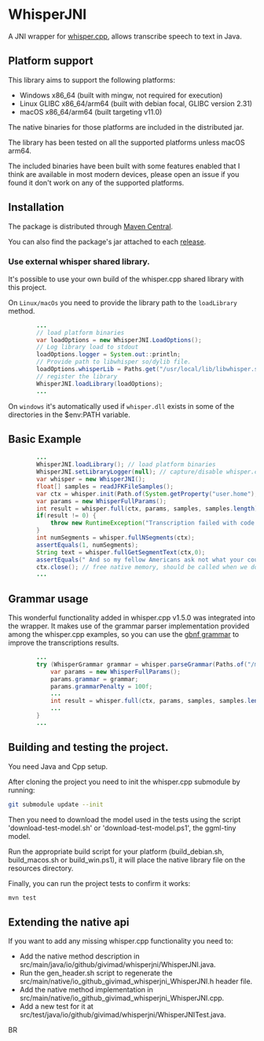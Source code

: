 # WhisperJNI

A JNI wrapper for [whisper.cpp](https://github.com/ggerganov/whisper.cpp), allows transcribe speech to text in Java.

## Platform support

This library aims to support the following platforms:

* Windows x86_64 (built with mingw, not required for execution)
* Linux GLIBC x86_64/arm64 (built with debian focal, GLIBC version 2.31)
* macOS x86_64/arm64 (built targeting v11.0)

The native binaries for those platforms are included in the distributed jar.

The library has been tested on all the supported platforms unless macOS arm64.

The included binaries have been built with some features enabled that I think are available in most modern devices,
please open an issue if you found it don't work on any of the supported platforms.

## Installation

The package is distributed through [Maven Central](https://central.sonatype.com/artifact/io.github.givimad/whisper-jni).

You can also find the package's jar attached to each [release](https://github.com/GiviMAD/whisper-jni/releases).

### Use external whisper shared library.

It's possible to use your own build of the whisper.cpp shared library with this project.

On `Linux/macOs` you need to provide the library path to the `loadLibrary` method.

```java
        ...
        // load platform binaries
        var loadOptions = new WhisperJNI.LoadOptions();
        // Log library load to stdout
        loadOptions.logger = System.out::println;
        // Provide path to libwhisper so/dylib file.
        loadOptions.whisperLib = Paths.get("/usr/local/lib/libwhisper.so");
        // register the library
        WhisperJNI.loadLibrary(loadOptions);
        ...
```

On `windows` it's automatically used if `whisper.dll` exists in some of the directories in the $env:PATH variable.

## Basic Example

```java
        ...
        WhisperJNI.loadLibrary(); // load platform binaries
        WhisperJNI.setLibraryLogger(null); // capture/disable whisper.cpp log
        var whisper = new WhisperJNI();
        float[] samples = readJFKFileSamples();
        var ctx = whisper.init(Path.of(System.getProperty("user.home"), 'ggml-tiny.bin'));
        var params = new WhisperFullParams();
        int result = whisper.full(ctx, params, samples, samples.length);
        if(result != 0) {
            throw new RuntimeException("Transcription failed with code " + result);
        }
        int numSegments = whisper.fullNSegments(ctx);
        assertEquals(1, numSegments);
        String text = whisper.fullGetSegmentText(ctx,0);
        assertEquals(" And so my fellow Americans ask not what your country can do for you ask what you can do for your country.", text);
        ctx.close(); // free native memory, should be called when we don't need the context anymore.
        ...
```

## Grammar usage

This wonderful functionality added in whisper.cpp v1.5.0 was integrated into the wrapper.
It makes use of the grammar parser implementation provided among the whisper.cpp examples,
so you can use the [gbnf grammar](https://github.com/ggerganov/whisper.cpp/blob/master/grammars/) to improve the transcriptions results.
```java
        ...
        try (WhisperGrammar grammar = whisper.parseGrammar(Paths.of("/my_grammar.gbnf"))) {
            var params = new WhisperFullParams();
            params.grammar = grammar;
            params.grammarPenalty = 100f;
            ...
            int result = whisper.full(ctx, params, samples, samples.length);
            ...
        }
        ...
```
## Building and testing the project.

You need Java and Cpp setup.

After cloning the project you need to init the whisper.cpp submodule by running:

```sh
git submodule update --init
```

Then you need to download the model used in the tests using the script 'download-test-model.sh' or 'download-test-model.ps1', the ggml-tiny model.

Run the appropriate build script for your platform (build_debian.sh, build_macos.sh or build_win.ps1), it will place the native library file on the resources directory.

Finally, you can run the project tests to confirm it works:

```sh
mvn test
```

## Extending the native api

If you want to add any missing whisper.cpp functionality you need to:

* Add the native method description in src/main/java/io/github/givimad/whisperjni/WhisperJNI.java.
* Run the gen_header.sh script to regenerate the src/main/native/io_github_givimad_whisperjni_WhisperJNI.h header file. 
* Add the native method implementation in src/main/native/io_github_givimad_whisperjni_WhisperJNI.cpp.
* Add a new test for it at src/test/java/io/github/givimad/whisperjni/WhisperJNITest.java.

BR
